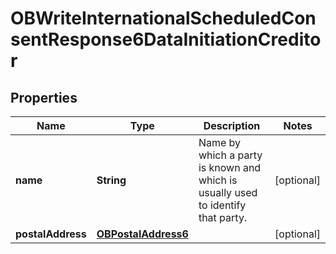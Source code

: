 # OBWriteInternationalScheduledConsentResponse6DataInitiationCreditor

## Properties
Name | Type | Description | Notes
------------ | ------------- | ------------- | -------------
**name** | **String** | Name by which a party is known and which is usually used to identify that party. |  [optional]
**postalAddress** | [**OBPostalAddress6**](OBPostalAddress6.md) |  |  [optional]
